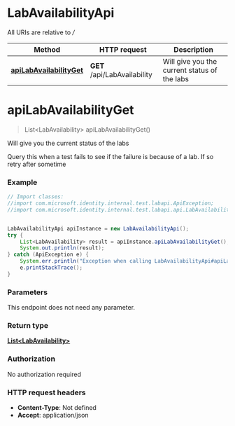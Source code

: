 # LabAvailabilityApi

All URIs are relative to */*

Method | HTTP request | Description
------------- | ------------- | -------------
[**apiLabAvailabilityGet**](LabAvailabilityApi.md#apiLabAvailabilityGet) | **GET** /api/LabAvailability | Will give you the current status of the labs

<a name="apiLabAvailabilityGet"></a>
# **apiLabAvailabilityGet**
> List&lt;LabAvailability&gt; apiLabAvailabilityGet()

Will give you the current status of the labs

Query this when a test fails to see if the failure is because of a lab. If so retry after sometime

### Example
```java
// Import classes:
//import com.microsoft.identity.internal.test.labapi.ApiException;
//import com.microsoft.identity.internal.test.labapi.api.LabAvailabilityApi;


LabAvailabilityApi apiInstance = new LabAvailabilityApi();
try {
    List<LabAvailability> result = apiInstance.apiLabAvailabilityGet();
    System.out.println(result);
} catch (ApiException e) {
    System.err.println("Exception when calling LabAvailabilityApi#apiLabAvailabilityGet");
    e.printStackTrace();
}
```

### Parameters
This endpoint does not need any parameter.

### Return type

[**List&lt;LabAvailability&gt;**](LabAvailability.md)

### Authorization

No authorization required

### HTTP request headers

 - **Content-Type**: Not defined
 - **Accept**: application/json

